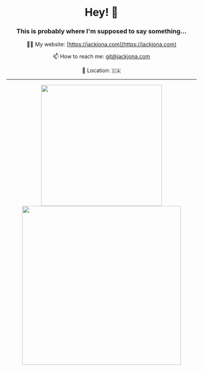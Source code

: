 
<!---
jackjona123/jackjona123 is a ✨ special ✨ repository because its `README.md` (this file) appears on your GitHub profile.
You can click the Preview link to take a look at your changes.

[OLD README.MD]

- 👋 Hi, I’m @jackjona123
This is probably where I'm supposed to say something...
--->
<div align="center">
  <h1>Hey! 👋</h1>
  <h3>This is probably where I'm supposed to say something...</h3>
  
  👨‍💻 My website: [https://jackjona.com](https://jackjona.com)
  
  📫 How to reach me: git@jackjona.com

  📍 Location: :canada:
</div>

---
<p align = "center">
    <img src = "https://github-readme-stats.vercel.app/api/top-langs?username=jackjona&&show_icons=true&theme=radical&locale=en&layout=compact" width = 320>
  <img src = "https://github-readme-stats.vercel.app/api?username=jackjona&&show_icons=true&theme=radical" width = 420>
</p>

